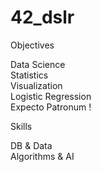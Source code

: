 # 42_dslr

Objectives

Data Science   
Statistics   
Visualization   
Logistic Regression   
Expecto Patronum !   

Skills

DB & Data   
Algorithms & AI   
